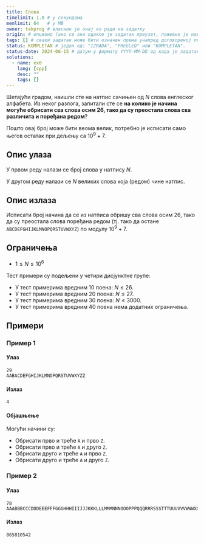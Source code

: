 ```yaml
---
title: Слова
timelimit: 1.0 # у секундама
memlimit: 64   # y MB
owner: takprog # власник је онај ко ради на задатку
origin: # опционо (ако се зна одакле је задатак преузет, пожељно је навести извор)
tags: [] # сваки задатак може бити означен према унапред договореној листи ознака
status: KOMPLETAN # један од: "IZRADA", "PREGLED" или "KOMPLETAN".
status-date: 2024-08-15 # датум у формату YYYY-MM-DD од када је задатак у наведеном статусу
solutions:
  - name: ex0
    lang: [cpp]
    desc: ""
    tags: []
---
```


Шетајући градом, наишли сте на натпис сачињен од $N$ слова енглеског алфабета. Из неког разлога, запитали сте се **на колико је начина могуће обрисати сва слова осим 26, тако да су преостала слова сва различита и поређана редом**?

Пошто овај број може бити веома велик, потребно је исписати само његов остатак при дељењу са $10^9 + 7$.

## Опис улаза

У првом реду налази се број слова у натпису $N$.

У другом реду налази се $N$ великих слова која (редом) чине натпис.

## Опис излаза

Исписати број начина да се из натписа обришу сва слова осим 26, тако да су преостала слова поређана редом (тј. тако да остане `ABCDEFGHIJKLMNOPQRSTUVWXYZ`) по модулу $10^9 + 7$.

## Ограничења

* $1 \leq N \leq 10^6$

Тест примери су подељени у четири дисјунктне групе:

* У тест примерима вредним 10 поена: $N \leq 26$.
* У тест примерима вредним 20 поена: $N \leq 27$.
* У тест примерима вредним 30 поена: $N \leq 3000$.
* У тест примерима вредним 40 поена нема додатних ограничења.

## Примери

### Пример 1

#### Улаз

~~~
29
AABACDEFGHIJKLMNOPQRSTUVWXYZZ
~~~

#### Излаз

~~~
4
~~~

#### Објашњење

Могући начини су:

* Обрисати прво и треће `A` и прво `Z`.
* Обрисати прво и треће `A` и друго `Z`.
* Обрисати друго и треће `A` и прво `Z`.
* Обрисати друго и треће `A` и друго `Z`.

### Пример 2

#### Улаз

~~~
78
AAABBBCCCDDDEEEFFFGGGHHHIIIJJJKKKLLLMMMNNNOOOPPPQQQRRRSSSTTTUUUVVVWWWXXXYYYZZZ
~~~

#### Излаз

~~~
865810542
~~~
